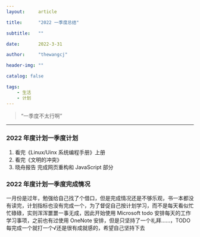 ```yaml
---
layout:     article

title:      "2022 一季度总结"

subtitle:   ""

date:       2022-3-31

author:     "thewangcj"

header-img: ""

catalog: false

tags:
    - 生活
    - 计划
---
```


> “一季度不太行啊”

------

<!--more-->

### 2022 年度计划一季度计划
1. 看完《Linux/Uinx 系统编程手册》上册
2. 看完《文明的冲突》
3. 晓舟报告 完成网页重构和 JavaScript 部分
### 2022 年度计划一季度完成情况
一月份是过年，勉强给自己找了个借口，但是完成情况还是不够乐观，书一本都没有读完，计划指标也没有完成一个，为了督促自己按计划学习，而不是每天看似忙忙碌碌，实则浑浑噩噩一事无成，因此开始使用 Microsoft todo 安排每天的工作学习事项，之前也有过使用 OneNote 安排，但是只坚持了一个礼拜……，TODO 每完成一个就打一个√还是很有成就感的，希望自己坚持下去


